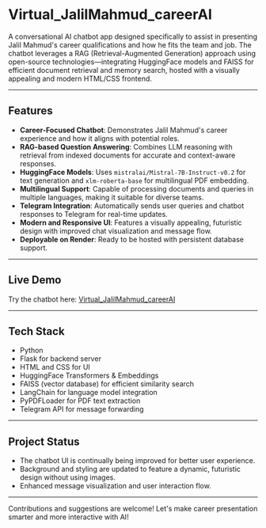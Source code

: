 # Virtual_JalilMahmud_careerAI

A conversational AI chatbot app designed specifically to assist in presenting Jalil Mahmud's career qualifications and how he fits the team and job. The chatbot leverages a RAG (Retrieval-Augmented Generation) approach using open-source technologies—integrating HuggingFace models and FAISS for efficient document retrieval and memory search, hosted with a visually appealing and modern HTML/CSS frontend.

---

## Features

- **Career-Focused Chatbot**: Demonstrates Jalil Mahmud's career experience and how it aligns with potential roles.
- **RAG-based Question Answering**: Combines LLM reasoning with retrieval from indexed documents for accurate and context-aware responses.
- **HuggingFace Models**: Uses `mistralai/Mistral-7B-Instruct-v0.2` for text generation and `xlm-roberta-base` for multilingual PDF embedding.
- **Multilingual Support**: Capable of processing documents and queries in multiple languages, making it suitable for diverse teams.
- **Telegram Integration**: Automatically sends user queries and chatbot responses to Telegram for real-time updates.
- **Modern and Responsive UI**: Features a visually appealing, futuristic design with improved chat visualization and message flow.
- **Deployable on Render**: Ready to be hosted with persistent database support.

---

## Live Demo

Try the chatbot here: [Virtual_JalilMahmud_careerAI](https://chatbot-panel-app.onrender.com)

---

## Tech Stack

- Python
- Flask for backend server
- HTML and CSS for UI
- HuggingFace Transformers & Embeddings
- FAISS (vector database) for efficient similarity search
- LangChain for language model integration
- PyPDFLoader for PDF text extraction
- Telegram API for message forwarding

---

## Project Status

- The chatbot UI is continually being improved for better user experience.
- Background and styling are updated to feature a dynamic, futuristic design without using images.
- Enhanced message visualization and user interaction flow.

---

Contributions and suggestions are welcome! Let's make career presentation smarter and more interactive with AI!
